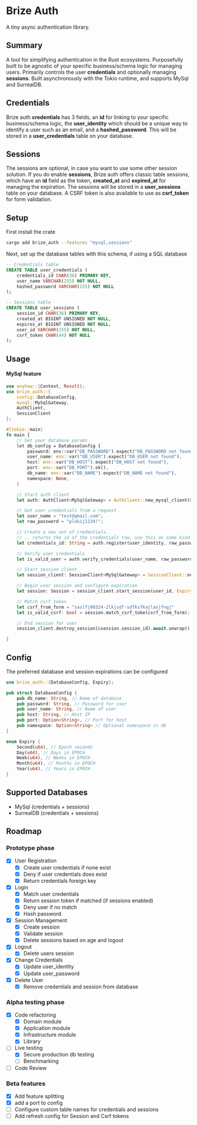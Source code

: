 # Brize Auth

A tiny async authentication library.

## Summary

A tool for simplifying authentication in the Rust ecosystems. Purposefully built to be agnostic of your specific business/schema logic for managing users. Primarily controls the user **credentials** and optionally managing **sessions**. Built asynchronously with the Tokio runtime, and supports MySql and SurrealDB.

## Credentials

Brize auth **credentials** has 3 fields, an **id** for linking to your specific business/schema logic, the **user_identity** which should be a unique way to identify a user such as an email, and a **hashed_password**. This will be stored in a **user_credentials** table on your database.

## Sessions

The sessions are optional, in case you want to use some other session solution. If you do enable **sessions**, Brize auth offers classic table sessions, which have an **id** field as the token, **created_at** and **expired_at** for managing the expiration. The sessions will be stored in a **user_sessions** table on your database. A CSRF token is also available to use as **csrf_token** for form validation.

## Setup

First install the crate

```bash
cargo add brize_auth --features "mysql,sessions"
```

Next, set up the database tables with this schema, if using a SQL database

```sql
-- Credentials table
CREATE TABLE user_credentials (
    credentials_id CHAR(36) PRIMARY KEY,
    user_name VARCHAR(255) NOT NULL,
    hashed_password VARCHAR(255) NOT NULL
);

-- Sessions table
CREATE TABLE user_sessions (
    session_id CHAR(36) PRIMARY KEY,
    created_at BIGINT UNSIGNED NOT NULL,
    expires_at BIGINT UNSIGNED NOT NULL,
    user_id VARCHAR(255) NOT NULL,
    csrf_token CHAR(44) NOT NULL
);
```

## Usage

#### MySql feature

```rust
use anyhow::{Context, Result};
use brize_auth::{
    config::DatabaseConfig,
    mysql::MySqlGateway,
    AuthClient,
    SessionClient
};

#[tokio::main]
fn main {
    // Set your database params
    let db_config = DatabaseConfig {
        password: env::var("DB_PASSWORD").expect("DB_PASSWORD not found"),
        user_name: env::var("DB_USER").expect("DB_USER not found"),
        host: env::var("DB_HOST").expect("DB_HOST not found"),
        port: env::var("DB_PORT").ok(),
        db_name: env::var("DB_NAME").expect("DB_NAME not found"),
        namespace: None,
    }

    // Start auth client
    let auth: AuthClient<MySqlGateway> = AuthClient::new_mysql_client(&db_config).await;

    // Get user credentials from a request
    let user_name = "test@gmail.com";
    let raw_password = "plokij1234!";

    // Create a new set of credentials..
    // .. returns the id of the credentials row, use this as some kind of reference key on YOUR user table
    let credentials_id: String = auth.register(user_identity, raw_password).await.unwrap();

    // Verify user credentials
    let is_valid_user = auth.verify_credentials(user_name, raw_password).await.unwrap();

    // Start session client
    let session_client: SessionClient<MySqlGateway> = SessionClient::new_mysql_client(&db_config).await;

    // Begin user session and configure expiration
    let session: Session = session_client.start_session(user_id, Expiry::Month(1)).await.unwrap();

    // Match csrf token
    let csrf_from_form = "saslfj00324-2lkjsdf-sdfksfkajlasjfngj"
    let is_valid_csrf: bool = session.match_csrf_toke(csrf_from_form);

    // End session for user
    session_client.destroy_session(&session.session_id).await.unwrap();

}
```

## Config

The preferred database and session expirations can be configured

```rust
use brize_auth::{DatabaseConfig, Expiry};

pub struct DatabaseConfig {
    pub db_name: String, // Name of database
    pub password: String, // Password for user
    pub user_name: String, // Name of user
    pub host: String, // Host IP
    pub port: Option<String>, // Port for host
    pub namespace: Option<String> // Optional namespace in db
}

enum Expiry {
    Second(u64), // Epoch seconds
    Day(u64), // Days in EPOCH
    Week(u64), // Weeks in EPOCH
    Month(u64), // Months in EPOCH
    Year(u64), // Years in EPOCH
}
```

## Supported Databases

- MySql (credentials + sessions)
- SurrealDB (credentials + sessions)

## Roadmap

### Prototype phase

- [x] User Registration
  - [x] Create user credentials if none exist
  - [x] Deny if user credentials does exist
  - [x] Return credentials foreign key
- [x] Login
  - [x] Match user credentials
  - [x] Return session token if matched (if sessions enabled)
  - [x] Deny user if no match
  - [x] Hash password
- [x] Session Management
  - [x] Create session
  - [x] Validate session
  - [x] Delete sessions based on age and logout
- [x] Logout
  - [x] Delete users session
- [x] Change Credentials
  - [x] Update user_identity
  - [x] Update user_password
- [x] Delete User
  - [x] Remove credentials and session from database

### Alpha testing phase

- [x] Code refactoring
  - [x] Domain module
  - [x] Application module
  - [x] Infrastructure module
  - [x] Library
- [ ] Live testing
  - [x] Secure production db testing
  - [ ] Benchmarking
- [ ] Code Review

### Beta features

- [x] Add feature splitting
- [x] add a port to config
- [ ] Configure custom table names for credentials and sessions
- [ ] Add refresh config for Session and Csrf tokens
